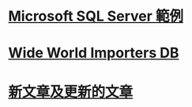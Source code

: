 # [Microsoft SQL Server 範例](microsoft-sql-server-samples.md)
# [Wide World Importers DB](../sample/world-wide-importers/overview.md)
# [新文章及更新的文章](new-updated-sample.md)
